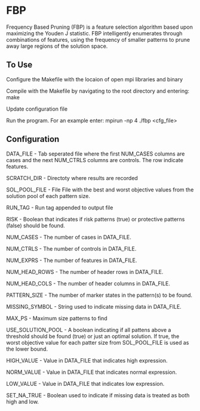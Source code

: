 # FBP
Frequency Based Pruning (FBP) is a feature selection algorithm based upon maximizing the Youden J statistic. FBP intelligently enumerates through combinations of features, using the frequency of smaller patterns to prune away large regions of the solution space.

## To Use
Configure the Makefile with the locaion of open mpi libraries and binary

Compile with the Makefile by navigating to the root directory and entering: make

Update configuration file

Run the program. For an example enter: mpirun -np 4 ./fbp <cfg_file>

## Configuration
DATA_FILE - Tab seperated file where the first NUM_CASES columns are cases and the next NUM_CTRLS columns are controls. The row indicate features.

SCRATCH_DIR - Directoty where results are recorded

SOL_POOL_FILE - File File with the best and worst objective values from the solution pool of each pattern size.

RUN_TAG - Run tag appended to output file

RISK - Boolean that indicates if risk patterns (true) or protective patterns (false) should be found.

NUM_CASES - The number of cases in DATA_FILE.

NUM_CTRLS - The number of controls in DATA_FILE.

NUM_EXPRS - The number of features in DATA_FILE.

NUM_HEAD_ROWS - The number of header rows in DATA_FILE.

NUM_HEAD_COLS - The number of header columns in DATA_FILE.

PATTERN_SIZE - The number of marker states in the pattern(s) to be found.

MISSING_SYMBOL - String used to indicate missing data in DATA_FILE.

MAX_PS - Maximum size patterns to find

USE_SOLUTION_POOL - A boolean indicating if all pattens above a threshold should be found (true) or just an optimal solution.
If true, the worst objective value for each patter size from SOL_POOL_FILE is used as the lower bound.

HIGH_VALUE - Value in DATA_FILE that indicates high expression.

NORM_VALUE - Value in DATA_FILE that indicates normal expression.

LOW_VALUE - Value in DATA_FILE that indicates low expression.

SET_NA_TRUE - Boolean used to indicate if missing data is treated as both high and low.                  
